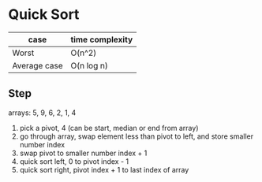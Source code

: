 # Quick Sort

|case|time complexity|
|---|---|
|Worst|O(n^2)|
|Average case|O(n log n)|

## Step
arrays:
5, 9, 6, 2, 1, 4

1. pick a pivot, 4 (can be start, median or end from array)
2. go through array, swap element less than pivot to left, and store smaller number index
3. swap pivot to smaller number index + 1
4. quick sort left, 0 to pivot index - 1
5. quick sort right, pivot index + 1 to last index of array
